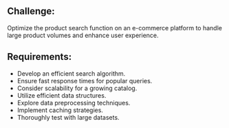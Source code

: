## Challenge:

Optimize the product search function on an e-commerce platform to handle large product volumes and enhance user experience.

## Requirements:

- Develop an efficient search algorithm.
- Ensure fast response times for popular queries.
- Consider scalability for a growing catalog.
- Utilize efficient data structures.
- Explore data preprocessing techniques.
- Implement caching strategies.
- Thoroughly test with large datasets.